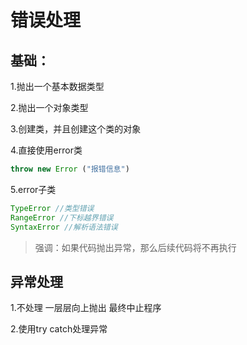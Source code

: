 # 错误处理

## 基础：

1.抛出一个基本数据类型

2.抛出一个对象类型

3.创建类，并且创建这个类的对象

4.直接使用error类

```js
throw new Error ("报错信息")
```

5.error子类

```js
TypeError //类型错误
RangeError //下标越界错误
SyntaxError //解析语法错误
```

> 强调：如果代码抛出异常，那么后续代码将不再执行

## 异常处理

1.不处理 一层层向上抛出 最终中止程序

2.使用try catch处理异常
